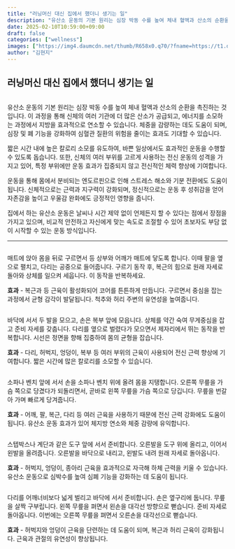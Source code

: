 ```yaml
---
title: "러닝머신 대신 집에서 했더니 생기는 일"
description: "유산소 운동의 기본 원리는 심장 박동 수를 높여 체내 혈액과 산소의 순환을 촉진하는 것입니다. 이 과정을 통해 신체의 여러 기관에 더 많은 산소가 공급되고, 에너지를 소모하는 과정에서 지방을 효과적으로 연소할 수 있습니다. 체중을 감량하는 데도 도움이 되며, 심장 및 "
date: 2025-02-10T10:59:00+09:00
draft: false
categories: ["wellness"]
images: ["https://img4.daumcdn.net/thumb/R658x0.q70/?fname=https://t1.daumcdn.net/news/202412/09/tenbody/20241209073016022rjon.jpg", "https://t1.daumcdn.net/news/202412/09/tenbody/20241209073016324wzbt.gif", "https://t1.daumcdn.net/news/202412/09/tenbody/20241209073016678biyo.gif", "https://t1.daumcdn.net/news/202412/09/tenbody/20241209073016948ucyx.gif", "https://t1.daumcdn.net/news/202412/09/tenbody/20241209073017346yrap.gif"]
author: "김현지"
---
```


<h2 >러닝머신 대신 집에서 했더니 생기는 일</h2> <figure ><img src="https://img4.daumcdn.net/thumb/R658x0.q70/?fname=https://t1.daumcdn.net/news/202412/09/tenbody/20241209073016022rjon.jpg" alt=""/></figure> <p>유산소 운동의 기본 원리는 심장 박동 수를 높여 체내 혈액과 산소의 순환을 촉진하는 것입니다. 이 과정을 통해 신체의 여러 기관에 더 많은 산소가 공급되고, 에너지를 소모하는 과정에서 지방을 효과적으로 연소할 수 있습니다. 체중을 감량하는 데도 도움이 되며, 심장 및 폐 기능을 강화하여 심혈관 질환의 위험을 줄이는 효과도 기대할 수 있습니다.</p> <p>짧은 시간 내에 높은 칼로리 소모를 유도하여, 바쁜 일상에서도 효과적인 운동을 수행할 수 있도록 돕습니다. 또한, 신체의 여러 부위를 고르게 사용하는 전신 운동의 성격을 가지고 있어, 특정 부위에만 운동 효과가 집중되지 않고 전신적인 체력 향상에 기여합니다.</p> <p>운동을 통해 몸에서 분비되는 엔도르핀으로 인해 스트레스 해소와 기분 전환에도 도움이 됩니다. 신체적으로는 근력과 지구력이 강화되며, 정신적으로는 운동 후 성취감을 얻어 자존감을 높이고 우울감 완화에도 긍정적인 영향을 줍니다.</p> <p>집에서 하는 유산소 운동은 날씨나 시간 제약 없이 언제든지 할 수 있다는 점에서 장점을 가지고 있으며, 비교적 안전하고 자신에게 맞는 속도로 조절할 수 있어 초보자도 부담 없이 시작할 수 있는 운동 방식입니다.</p> <hr /> <figure ><img src="https://t1.daumcdn.net/news/202412/09/tenbody/20241209073016324wzbt.gif" alt=""/></figure> <p>매트에 앉아 몸을 뒤로 구르면서 등 상부와 어깨가 매트에 닿도록 합니다. 이때 팔을 옆으로 펼치고, 다리는 공중으로 들어줍니다. 구르기 동작 후, 복근의 힘으로 원래 자세로 돌아와 상체를 일으켜 세웁니다. 이 동작을 반복하세요.</p> <p><strong>효과</strong> - 복근과 등 근육이 활성화되어 코어를 튼튼하게 만듭니다. 구르면서 중심을 잡는 과정에서 균형 감각이 발달됩니다. 척추와 허리 주변의 유연성을 높여줍니다.</p> <figure ><img src="https://t1.daumcdn.net/news/202412/09/tenbody/20241209073016678biyo.gif" alt=""/></figure> <p>바닥에 서서 두 발을 모으고, 손은 복부 앞에 모읍니다. 상체를 약간 숙여 무게중심을 잡고 준비 자세를 갖춥니다. 다리를 옆으로 벌렸다가 모으면서 제자리에서 뛰는 동작을 반복합니다. 시선은 정면을 향해 집중하여 몸의 균형을 잡습니다.</p> <p><strong>효과</strong> - 다리, 허벅지, 엉덩이, 복부 등 여러 부위의 근육이 사용되어 전신 근력 향상에 기여합니다. 짧은 시간에 많은 칼로리를 소모할 수 있습니다.</p> <figure ><img src="https://t1.daumcdn.net/news/202412/09/tenbody/20241209073016948ucyx.gif" alt=""/></figure> <p>소파나 벤치 앞에 서서 손을 소파나 벤치 위에 올려 몸을 지탱합니다. 오른쪽 무릎을 가슴 쪽으로 당겼다가 되돌리면서, 곧바로 왼쪽 무릎을 가슴 쪽으로 당깁니다. 무릎을 번갈아 가며 빠르게 당겨줍니다.</p> <p><strong>효과</strong> - 어깨, 팔, 복근, 다리 등 여러 근육을 사용하기 때문에 전신 근력 강화에도 도움이 됩니다. 유산소 운동 효과가 있어 체지방 연소와 체중 감량에 유익합니다.</p> <figure ><img src="https://t1.daumcdn.net/news/202412/09/tenbody/20241209073017346yrap.gif" alt=""/></figure> <p>스텝박스나 계단과 같은 도구 앞에 서서 준비합니다. 오른발을 도구 위에 올리고, 이어서 왼발을 올려줍니다. 오른발을 바닥으로 내리고, 왼발도 내려 원래 자세로 돌아옵니다.</p> <p><strong>효과</strong> - 허벅지, 엉덩이, 종아리 근육을 효과적으로 자극해 하체 근력을 키울 수 있습니다. 유산소 운동으로 심박수를 높여 심폐 기능을 강화하는 데 도움이 됩니다.</p> <figure ><img src="https://t1.daumcdn.net/news/202412/09/tenbody/20241209073017705gvci.gif" alt=""/></figure> <p>다리를 어깨너비보다 넓게 벌리고 바닥에 서서 준비합니다. 손은 옆구리에 둡니다. 무릎을 살짝 구부립니다. 왼쪽 무릎을 펴면서 왼손을 대각선 방향으로 뻗습니다. 준비 자세로 돌아옵니다. 이번에는 오른쪽 무릎을 펴면서 오른손을 대각선으로 뻗습니다.</p> <p><strong>효과</strong> - 허벅지와 엉덩이 근육을 단련하는 데 도움이 되며, 복근과 허리 근육이 강화됩니다. 근육과 관절의 유연성이 향상됩니다.</p>